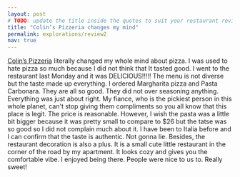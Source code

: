 ```yaml
---
layout: post
# TODO: update the title inside the quotes to suit your restaurant review needs
title: "Colin’s Pizzeria changes my mind"
permalink: explorations/review2
nav: true
---
```

[Colin’s Pizzeria](https://allegheny-college-cmpsc-105-spring-2024.github.io/resto-colinelder/) literally changed my whole mind about pizza. I was used to hate pizza so much because I did not think that It tasted good. I went to the restaurant last Monday and it was DELICIOUS!!!!! The menu is not diverse but the taste made up everything. I ordered Margharita pizza and Pasta Carbonara. They are all so good. They did not over seasoning anything. Everything was just about right. My fiance, who is the pickiest person in this whole planet, can't stop giving them compliments so you all know that this place is legit. The price is reasonable. However, I wish the pasta was a little bit bigger because it was pretty small to compare to $26 but the tatse was so good so I did not complain much about it. I have been to Italia before and I can confirm that the taste is authentic. Not gonna lie. Besides, the restaurant decoration is also a plus. It is a small cute little restaurant in the corner of the road by my apartment. It looks cozy and gives you the comfortable vibe. I enjoyed being there. People were nice to us to. Really sweet!

